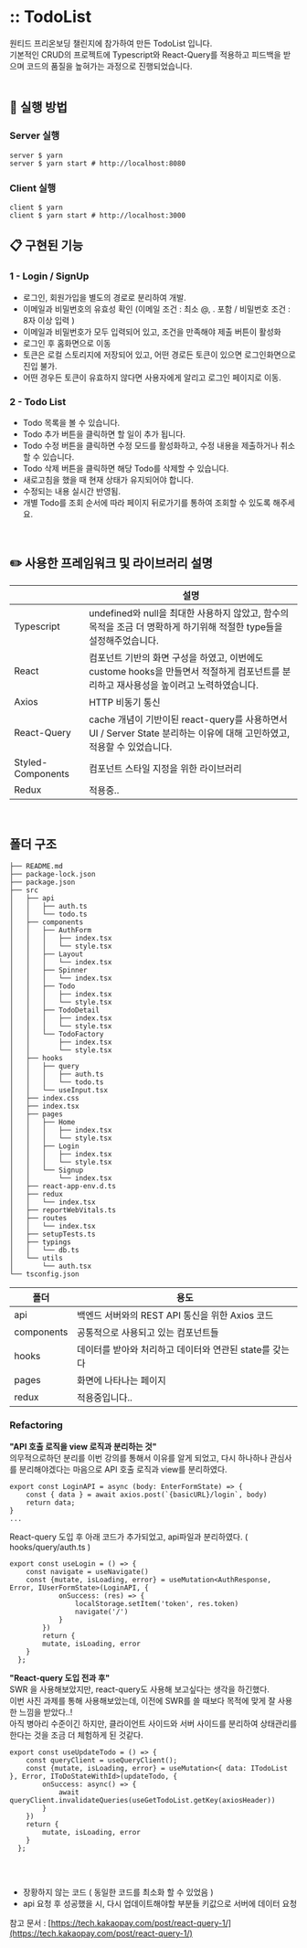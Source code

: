 # :: TodoList

원티드 프리온보딩 챌린지에 참가하여 만든 TodoList 입니다. <br>
기본적인 CRUD의 프로젝트에 Typescript와 React-Query를 적용하고 피드백을 받으며 코드의 품질을 높혀가는 과정으로 진행되었습니다. 
<br>
<br>

## :hammer: 실행 방법 
### Server 실행 
```
server $ yarn  
server $ yarn start # http://localhost:8080  
```

### Client 실행 
```
client $ yarn
client $ yarn start # http://localhost:3000
```


## :clipboard: 구현된 기능 
### 1 - Login / SignUp
- 로그인, 회원가입을 별도의 경로로 분리하여 개발.
- 이메일과 비밀번호의 유효성 확인 (이메일 조건 : 최소 @, . 포함 / 비밀번호 조건 : 8자 이상 입력 )
- 이메일과 비밀번호가 모두 입력되어 있고, 조건을 만족해야 제출 버튼이 활성화 
- 로그인 후 홈화면으로 이동 
- 토큰은 로컬 스토리지에 저장되어 있고, 어떤 경로든 토큰이 있으면 로그인화면으로 진입 불가.
- 어떤 경우든 토큰이 유효하지 않다면 사용자에게 알리고 로그인 페이지로 이동.

### 2 - Todo List
 - Todo 목록을 볼 수 있습니다.
 - Todo 추가 버튼을 클릭하면 할 일이 추가 됩니다.
 - Todo 수정 버튼을 클릭하면 수정 모드를 활성화하고, 수정 내용을 제출하거나 취소할 수 있습니다.
 - Todo 삭제 버튼을 클릭하면 해당 Todo를 삭제할 수 있습니다.
 - 새로고침을 했을 때 현재 상태가 유지되어야 합니다.
 - 수정되는 내용 실시간 반영됨. 
 - 개별 Todo를 조회 순서에 따라 페이지 뒤로가기를 통하여 조회할 수 있도록 해주세요.

<br> 

## :pencil2: 사용한 프레임워크 및 라이브러리 설명 

|   |설명|
|---|---|
|Typescript|undefined와 null을 최대한 사용하지 않았고, 함수의 목적을 조금 더 명확하게 하기위해 적절한 type들을 설정해주었습니다.|
|React|컴포넌트 기반의 화면 구성을 하였고, 이번에도 custome hooks을 만들면서 적절하게 컴포넌트를 분리하고 재사용성을 높이려고 노력하였습니다.|
|Axios|HTTP 비동기 통신|
|React-Query|cache 개념이 기반이된 react-query를 사용하면서 UI / Server State 분리하는 이유에 대해 고민하였고, 적용할 수 있었습니다.|
|Styled-Components|컴포넌트 스타일 지정을 위한 라이브러리|
|Redux| 적용중.. |


<br>

## 폴더 구조 
```
├── README.md
├── package-lock.json
├── package.json
├── src
│   ├── api
│   │   ├── auth.ts
│   │   └── todo.ts
│   ├── components
│   │   ├── AuthForm
│   │   │   ├── index.tsx
│   │   │   └── style.tsx
│   │   ├── Layout
│   │   │   └── index.tsx
│   │   ├── Spinner
│   │   │   └── index.tsx
│   │   ├── Todo
│   │   │   ├── index.tsx
│   │   │   └── style.tsx
│   │   ├── TodoDetail
│   │   │   ├── index.tsx
│   │   │   └── style.tsx
│   │   └── TodoFactory
│   │       ├── index.tsx
│   │       └── style.tsx
│   ├── hooks
│   │   ├── query
│   │   │   ├── auth.ts
│   │   │   └── todo.ts
│   │   └── useInput.tsx
│   ├── index.css
│   ├── index.tsx
│   ├── pages
│   │   ├── Home
│   │   │   ├── index.tsx
│   │   │   └── style.tsx
│   │   ├── Login
│   │   │   ├── index.tsx
│   │   │   └── style.tsx
│   │   └── Signup
│   │       └── index.tsx
│   ├── react-app-env.d.ts
│   ├── redux
│   │   └── index.tsx
│   ├── reportWebVitals.ts
│   ├── routes
│   │   └── index.tsx
│   ├── setupTests.ts
│   ├── typings
│   │   └── db.ts
│   └── utils
│       └── auth.tsx
└── tsconfig.json
```
|폴더|용도|
|---|---|
|api|백엔드 서버와의 REST API 통신을 위한 Axios 코드|
|components|공통적으로 사용되고 있는 컴포넌트들|
|hooks|데이터를 받아와 처리하고 데이터와 연관된 state를 갖는다|
|pages|화면에 나타나는 페이지|
|redux| 적용중입니다.. |


### Refactoring 
**"API 호출 로직을 view 로직과 분리하는 것"** <br>
의무적으로하던 분리를 이번 강의를 통해서 이유를 알게 되었고, 다시 하나하나 관심사를 분리해야겠다는 마음으로 API 호출 로직과 view를 분리하였다. 
```
export const LoginAPI = async (body: EnterFormState) => {
    const { data } = await axios.post(`{basicURL}/login`, body)
    return data;
}
...
```
React-query 도입 후 아래 코드가 추가되었고, api파일과 분리하였다. 
( hooks/query/auth.ts )

```
export const useLogin = () => {
    const navigate = useNavigate()
    const {mutate, isLoading, error} = useMutation<AuthResponse, Error, IUserFormState>(LoginAPI, {
            onSuccess: (res) => {
                localStorage.setItem('token', res.token)
                navigate('/')
            }
        }) 
        return {
        mutate, isLoading, error
    }
  };
```


**"React-query 도입 전과 후"** <br>
SWR 을 사용해보았지만, react-query도 사용해 보고싶다는 생각을 하긴했다. <br>
이번 사진 과제를 통해 사용해보았는데, 이전에 SWR를 쓸 때보다 목적에 맞게 잘 사용한 느낌을 받았다..! <br>
아직 병아리 수준이긴 하지만, 클라이언트 사이드와 서버 사이드를 분리하여 상태관리를 한다는 것을 조금 더 체험하게 된 것같다. <br>

```
export const useUpdateTodo = () => {
    const queryClient = useQueryClient();
    const {mutate, isLoading, error} = useMutation<{ data: ITodoList }, Error, IToDoStateWithId>(updateTodo, {
        onSuccess: async() => {
            await queryClient.invalidateQueries(useGetTodoList.getKey(axiosHeader))
        }
    })
    return {
        mutate, isLoading, error
    }
  };
  
```
<br>

- 장황하지 않는 코드 ( 동일한 코드를 최소화 할 수 있었음 )
- api 요청 후 성공했을 시, 다시 업데이트해야할 부분들 키값으로 서버에 데이터 요청

참고 문서 : [https://tech.kakaopay.com/post/react-query-1/](https://tech.kakaopay.com/post/react-query-1/)

